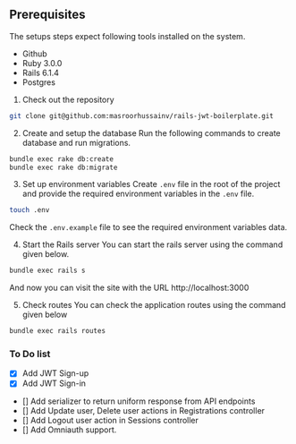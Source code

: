 ## Prerequisites
The setups steps expect following tools installed on the system.

* Github
* Ruby 3.0.0
* Rails 6.1.4
* Postgres

1. Check out the repository
```bash
git clone git@github.com:masroorhussainv/rails-jwt-boilerplate.git
```

2. Create and setup the database
Run the following commands to create database and run migrations.
```bash
bundle exec rake db:create
bundle exec rake db:migrate
```
3. Set up environment variables
Create `.env` file in the root of the project and provide the required environment variables in the `.env` file.
```bash
touch .env
```
Check the `.env.example` file to see the required environment variables data.

4. Start the Rails server
You can start the rails server using the command given below.
```bash
bundle exec rails s
```
And now you can visit the site with the URL http://localhost:3000

5. Check routes
You can check the application routes using the command given below
```bash
bundle exec rails routes
```

### To Do list
- [x] Add JWT Sign-up
- [x] Add JWT Sign-in
- [] Add serializer to return uniform response from API endpoints
- [] Add Update user, Delete user actions in Registrations controller
- [] Add Logout user action in Sessions controller
- [] Add Omniauth support.